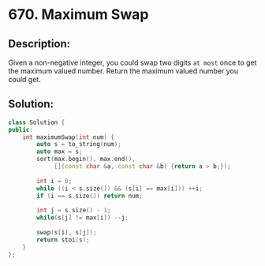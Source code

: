 # 670. Maximum Swap

## Description:

Given a non-negative integer, you could swap two digits `at most` once to get the maximum valued number. Return the maximum valued number you could get.

## Solution:

```c++
class Solution {
public:
    int maximumSwap(int num) {
        auto s = to_string(num);
        auto max = s;
        sort(max.begin(), max.end(), 
             [](const char &a, const char &b) {return a > b;});
        
        int i = 0;
        while ((i < s.size()) && (s[i] == max[i])) ++i;
        if (i == s.size()) return num;
        
        int j = s.size() - 1;
        while(s[j] != max[i]) --j;
        
        swap(s[i], s[j]);
        return stoi(s);
    }
};
```

<!-- remark：

-  -->
